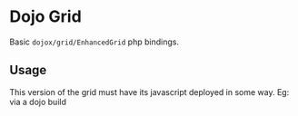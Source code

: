 # Dojo Grid

Basic `dojox/grid/EnhancedGrid` php bindings.

## Usage
This version of the grid must have its javascript deployed in some way. Eg: via a dojo build